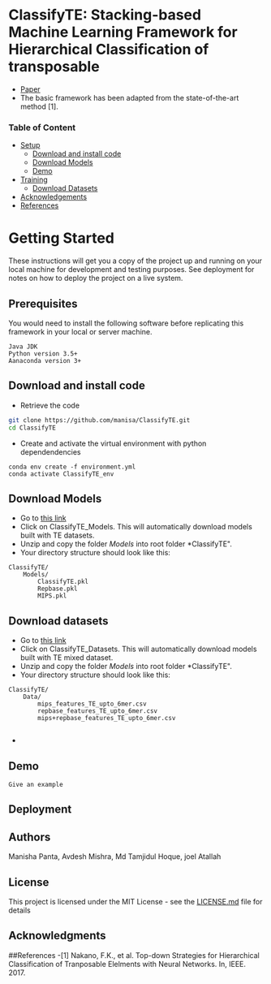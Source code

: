 # ClassifyTE: Stacking-based Machine Learning Framework for Hierarchical Classification of transposable 

- [Paper](https://arxiv.org/abs/1907.01674)
- The basic framework has been adapted from the state-of-the-art method [1].

### Table of Content
- [Setup](#getting-started)
	- [Download and install code](#download-and-install-code)
	- [Download Models](#download-models)
	- [Demo](#demo)
- [Training](#training)
	- [Download Datasets](#download-datasets)
- [Acknowledgements](#achknowledgement)
- [References](#references)


# Getting Started

These instructions will get you a copy of the project up and running on your local machine for development and testing purposes. See deployment for notes on how to deploy the project on a live system.

## Prerequisites

You would need to install the following software before replicating this framework in your local or server machine.

```
Java JDK
Python version 3.5+
Aanaconda version 3+
```

## Download and install code
- Retrieve the code
```sh
git clone https://github.com/manisa/ClassifyTE.git
cd ClassifyTE
```

- Create and activate the virtual environment with python dependendencies
```
conda env create -f environment.yml
conda activate ClassifyTE_env
```


## Download Models
- Go to [this link](https://cs.uno.edu/~tamjid/Software.html)
- Click on ClassifyTE_Models. This will automatically download models built with TE datasets.
- Unzip and copy the folder *Models* into root folder *ClassifyTE".
- Your directory structure should look like this:

```
ClassifyTE/
	Models/
		ClassifyTE.pkl
		Repbase.pkl
		MIPS.pkl

```

## Download datasets
- Go to [this link](https://cs.uno.edu/~tamjid/Software.html)
- Click on ClassifyTE_Datasets. This will automatically download models built with TE mixed dataset.
- Unzip and copy the folder *Models* into root folder *ClassifyTE".
- Your directory structure should look like this:

```
ClassifyTE/
	Data/
		mips_features_TE_upto_6mer.csv
		repbase_features_TE_upto_6mer.csv
		mips+repbase_features_TE_upto_6mer.csv
		

```
- 
## Demo



```
Give an example
```

## Deployment

## Authors
Manisha Panta, Avdesh Mishra, Md Tamjidul Hoque, joel Atallah
## License

This project is licensed under the MIT License - see the [LICENSE.md](LICENSE.md) file for details

## Acknowledgments

##References
-[1] Nakano, F.K., et al. Top-down Strategies for Hierarchical Classification of Tranposable Elelments with Neural Networks. In, IEEE. 2017.

